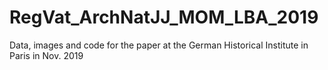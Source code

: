 # RegVat_ArchNatJJ_MOM_LBA_2019
 Data, images and code for the paper at the German Historical Institute in Paris in Nov. 2019
